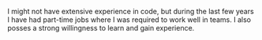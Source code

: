 I might not have extensive experience in code, but during the last few years I have had part-time jobs where I was required to work well in teams. I also posses a strong willingness to learn and gain experience.


